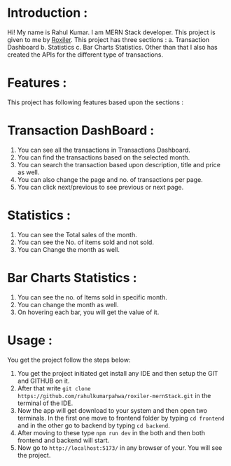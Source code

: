 # Introduction :
Hi! My name is Rahul Kumar. I am MERN Stack developer. This project is given to me by [Roxiler](https://www.roxiler.com/). This project has three sections : a. Transaction Dashboard  b. Statistics   c. Bar Charts Statistics.
Other than that I also has created the APIs for the different type of transactions. 

# Features : 
This project has following features based upon the sections : 

# Transaction DashBoard : 
1. You can see all the transactions in Transactions Dashboard. 
2. You can find the transactions based on the selected month.
3. You can search the transaction based upon description, title and price as well.
4. You can also change the page and no. of transactions per page.
5. You can click next/previous to see previous or next page.

# Statistics : 
1. You can see the Total sales of the month.
2. You can see the No. of items sold and not sold.
3. You can Change the month as well.

# Bar Charts Statistics :
1. You can see the no. of Items sold in specific month.
2. You can change the month as well.
3. On hovering each bar, you will get the value of it.

# Usage : 
You get the project follow the steps below:
1. You get the project initiated get install any IDE and then setup the GIT and GITHUB on it.
2. After that write `git clone https://github.com/rahulkumarpahwa/roxiler-mernStack.git` in the terminal of the IDE.
3. Now the app will get download to your system and then open two terminals. In the first one move to frontend folder by typing `cd frontend` and in the other go to backend by typing `cd backend`.
4. After moving to these type `npm run dev` in the both and then both frontend and backend will start.
5. Now go to `http://localhost:5173/` in any browser of your. You will see the project.


